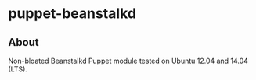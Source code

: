 puppet-beanstalkd
=================
About
-----
Non-bloated Beanstalkd Puppet module tested on Ubuntu 12.04 and 14.04 (LTS).
